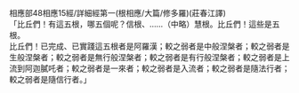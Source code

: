 相應部48相應15經/詳細經第一(根相應/大篇/修多羅)(莊春江譯)  
「比丘們！有這五根，哪五個呢？信根、……（中略）慧根。比丘們！這些是五根。  
比丘們！已完成、已實踐這五根者是阿羅漢；較之弱者是中般涅槃者；較之弱者是生般涅槃者；較之弱者是無行般涅槃者；較之弱者是有行般涅槃者；較之弱者是上流到阿迦膩吒者；較之弱者是一來者；較之弱者是入流者；較之弱者是隨法行者；較之弱者是隨信行者。」  
  
  
